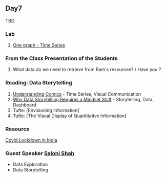 ## Day7

TBD

### Lab
1. [One graph - Time Series](https://editor.p5js.org/lee.inhye/sketches/pj_GqaYaF)

### From the Class Presentation of the Students
1. What data do we need to retrieve from Ram's resources? / Have you ?

### Reading: Data Storytelling
1. [Understanding Comics](http://mm12.johncaserta.info/wp-content/uploads/2012/10/Understanding%20Comics%20(The%20Invisible%20Art)%20By%20Scott%20McCloud.pdf) - Time Series, Visual Communication 
2. [Why Data Storytelling Requires a Mindset Shift](https://www.effectivedatastorytelling.com/post/why-data-storytelling-requires-a-mindset-shift) - Storytelling, Data, Dashboard
3. Tufte: [Envisioning Information]
4. Tufte: [The Visual Display of Quantitative Information]

### Resource 
[Covid Lockdown in India](https://en.wikipedia.org/wiki/COVID-19_lockdown_in_India)

### Guest Speaker [Saloni Shah](https://salonishah.co/) 
- Data Exploration
- Data Storytelling
